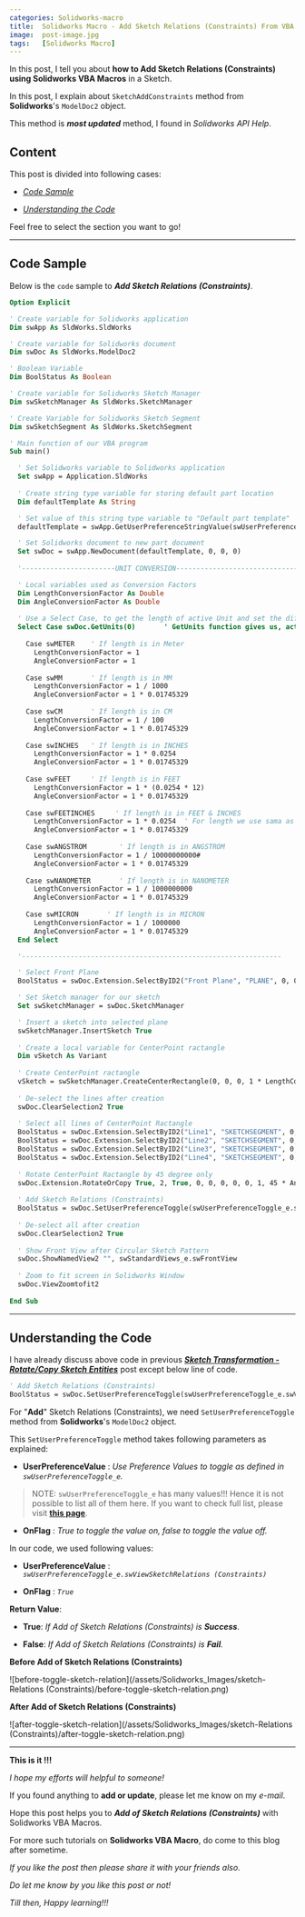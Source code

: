 ```yaml
---
categories: Solidworks-macro
title:  Solidworks Macro - Add Sketch Relations (Constraints) From VBA Macro
image:  post-image.jpg
tags:   [Solidworks Macro]
---
```


In this post, I tell you about **how to Add Sketch Relations (Constraints) using Solidworks VBA Macros** in a Sketch.

In this post, I explain about `SketchAddConstraints` method from **Solidworks**'s `ModelDoc2` object.

This method is ***most updated*** method, I found in *Solidworks API Help*.

## Content

This post is divided into following cases:

  - *[Code Sample](#code-sample)*
  
  - *[Understanding the Code](#understanding-the-code)*

Feel free to select the section you want to go!

---

## Code Sample

Below is the `code` sample to ***Add Sketch Relations (Constraints)***.

```vb
Option Explicit

' Create variable for Solidworks application
Dim swApp As SldWorks.SldWorks

' Create variable for Solidworks document
Dim swDoc As SldWorks.ModelDoc2

' Boolean Variable
Dim BoolStatus As Boolean

' Create variable for Solidworks Sketch Manager
Dim swSketchManager As SldWorks.SketchManager

' Create Variable for Solidworks Sketch Segment
Dim swSketchSegment As SldWorks.SketchSegment

' Main function of our VBA program
Sub main()

  ' Set Solidworks variable to Solidworks application
  Set swApp = Application.SldWorks
  
  ' Create string type variable for storing default part location
  Dim defaultTemplate As String

  ' Set value of this string type variable to "Default part template"
  defaultTemplate = swApp.GetUserPreferenceStringValue(swUserPreferenceStringValue_e.swDefaultTemplatePart)

  ' Set Solidworks document to new part document
  Set swDoc = swApp.NewDocument(defaultTemplate, 0, 0, 0)
  
  '-----------------------UNIT CONVERSION----------------------------------------

  ' Local variables used as Conversion Factors
  Dim LengthConversionFactor As Double
  Dim AngleConversionFactor As Double
  
  ' Use a Select Case, to get the length of active Unit and set the different factors
  Select Case swDoc.GetUnits(0)       ' GetUnits function gives us, active unit
    
    Case swMETER    ' If length is in Meter
      LengthConversionFactor = 1
      AngleConversionFactor = 1
    
    Case swMM       ' If length is in MM
      LengthConversionFactor = 1 / 1000
      AngleConversionFactor = 1 * 0.01745329
    
    Case swCM       ' If length is in CM
      LengthConversionFactor = 1 / 100
      AngleConversionFactor = 1 * 0.01745329
    
    Case swINCHES   ' If length is in INCHES
      LengthConversionFactor = 1 * 0.0254
      AngleConversionFactor = 1 * 0.01745329
    
    Case swFEET     ' If length is in FEET
      LengthConversionFactor = 1 * (0.0254 * 12)
      AngleConversionFactor = 1 * 0.01745329
    
    Case swFEETINCHES     ' If length is in FEET & INCHES
      LengthConversionFactor = 1 * 0.0254  ' For length we use sama as Inch
      AngleConversionFactor = 1 * 0.01745329
    
    Case swANGSTROM        ' If length is in ANGSTROM
      LengthConversionFactor = 1 / 10000000000#
      AngleConversionFactor = 1 * 0.01745329
    
    Case swNANOMETER       ' If length is in NANOMETER
      LengthConversionFactor = 1 / 1000000000
      AngleConversionFactor = 1 * 0.01745329
    
    Case swMICRON       ' If length is in MICRON
      LengthConversionFactor = 1 / 1000000
      AngleConversionFactor = 1 * 0.01745329
  End Select

  '----------------------------------------------------------------

  ' Select Front Plane
  BoolStatus = swDoc.Extension.SelectByID2("Front Plane", "PLANE", 0, 0, 0, False, 0, Nothing, swSelectOption_e.swSelectOptionDefault)

  ' Set Sketch manager for our sketch
  Set swSketchManager = swDoc.SketchManager

  ' Insert a sketch into selected plane
  swSketchManager.InsertSketch True
  
  ' Create a local variable for CenterPoint ractangle
  Dim vSketch As Variant
  
  ' Create CenterPoint ractangle
  vSketch = swSketchManager.CreateCenterRectangle(0, 0, 0, 1 * LengthConversionFactor, 1 * LengthConversionFactor, 0)
    
  ' De-select the lines after creation
  swDoc.ClearSelection2 True
  
  ' Select all lines of CenterPoint Ractangle
  BoolStatus = swDoc.Extension.SelectByID2("Line1", "SKETCHSEGMENT", 0, 0, 0, True, 0, Nothing, swSelectOption_e.swSelectOptionDefault)
  BoolStatus = swDoc.Extension.SelectByID2("Line2", "SKETCHSEGMENT", 0, 0, 0, True, 0, Nothing, swSelectOption_e.swSelectOptionDefault)
  BoolStatus = swDoc.Extension.SelectByID2("Line3", "SKETCHSEGMENT", 0, 0, 0, True, 0, Nothing, swSelectOption_e.swSelectOptionDefault)
  BoolStatus = swDoc.Extension.SelectByID2("Line4", "SKETCHSEGMENT", 0, 0, 0, True, 0, Nothing, swSelectOption_e.swSelectOptionDefault)
  
  ' Rotate CenterPoint Ractangle by 45 degree only
  swDoc.Extension.RotateOrCopy True, 2, True, 0, 0, 0, 0, 0, 1, 45 * AngleConversionFactor
  
  ' Add Sketch Relations (Constraints)
  BoolStatus = swDoc.SetUserPreferenceToggle(swUserPreferenceToggle_e.swViewSketchRelations (Constraints), True)
  
  ' De-select all after creation
  swDoc.ClearSelection2 True
  
  ' Show Front View after Circular Sketch Pattern
  swDoc.ShowNamedView2 "", swStandardViews_e.swFrontView
  
  ' Zoom to fit screen in Solidworks Window
  swDoc.ViewZoomtofit2
  
End Sub
```

---

## Understanding the Code

I have already discuss above code in previous ***[Sketch Transformation - Rotate/Copy Sketch Entities](/solidworks-macro/rotate-copy-sketch-entities)*** post except below line of code.

```vb
' Add Sketch Relations (Constraints)
BoolStatus = swDoc.SetUserPreferenceToggle(swUserPreferenceToggle_e.swViewSketchRelations (Constraints), True)
```

For "**Add**"  Sketch Relations (Constraints), we need `SetUserPreferenceToggle` method from **Solidworks**'s `ModelDoc2` object.

This `SetUserPreferenceToggle` method takes following parameters as explained:

  - **UserPreferenceValue** : *Use Preference Values to toggle as defined in `swUserPreferenceToggle_e`.*

  > NOTE: `swUserPreferenceToggle_e` has many values!!!  Hence it is not possible to list all of them here. If you want to check full list, please visit **[this page](https://help.solidworks.com/2020/English/api/swconst/SOLIDWORKS.Interop.swconst~SOLIDWORKS.Interop.swconst.swUserPreferenceToggle_e.html)**.

  - **OnFlag** : *True to toggle the value on, false to toggle the value off.*

In our code, we used following values:

  - **UserPreferenceValue** : *`swUserPreferenceToggle_e.swViewSketchRelations (Constraints)`*

  - **OnFlag** : *`True`*

**Return Value**:

  - **True**: *If Add of Sketch Relations (Constraints) is **Success**.*

  - **False**: *If Add of Sketch Relations (Constraints) is **Fail**.*

**Before Add of Sketch Relations (Constraints)**

![before-toggle-sketch-relation](/assets/Solidworks_Images/sketch-Relations (Constraints)/before-toggle-sketch-relation.png)

**After Add of Sketch Relations (Constraints)**

![after-toggle-sketch-relation](/assets/Solidworks_Images/sketch-Relations (Constraints)/after-toggle-sketch-relation.png)

---

**This is it !!!**

*I hope my efforts will helpful to someone!*

If you found anything to **add or update**, please let me know on my *e-mail*.

Hope this post helps you to ***Add of Sketch Relations (Constraints)*** with Solidworks VBA Macros.

For more such tutorials on **Solidworks VBA Macro**, do come to this blog after sometime.

*If you like the post then please share it with your friends also.*

*Do let me know by you like this post or not!*

*Till then, Happy learning!!!*
